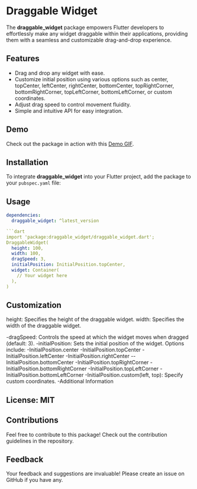 # Draggable Widget

The **draggable_widget** package empowers Flutter developers to effortlessly make any widget draggable within their applications, providing them with a seamless and customizable drag-and-drop experience.

## Features

- Drag and drop any widget with ease.
- Customize initial position using various options such as center, topCenter, leftCenter, rightCenter, bottomCenter, topRightCorner, bottomRightCorner, topLeftCorner, bottomLeftCorner, or custom coordinates.
- Adjust drag speed to control movement fluidity.
- Simple and intuitive API for easy integration.

## Demo

Check out the package in action with this [Demo GIF](link/to/video/on/YouTube).

## Installation

To integrate **draggable_widget** into your Flutter project, add the package to your `pubspec.yaml` file:

## Usage

```yaml
dependencies:
  draggable_widget: ^latest_version

```dart
import 'package:draggable_widget/draggable_widget.dart';
DraggableWidget(
  height: 100,
  width: 100,
  dragSpeed: 3,
  initialPosition: InitialPosition.topCenter,
  widget: Container(
    // Your widget here
  ),
)
```
## Customization
height: Specifies the height of the draggable widget.
width: Specifies the width of the draggable widget.

-dragSpeed: Controls the speed at which the widget moves when dragged (default: 3).
-initialPosition: Sets the initial position of the widget. Options include:
-InitialPosition.center
-InitialPosition.topCenter
-InitialPosition.leftCenter
-InitialPosition.rightCenter
--InitialPosition.bottomCenter
-InitialPosition.topRightCorner
-InitialPosition.bottomRightCorner
-InitialPosition.topLeftCorner
-InitialPosition.bottomLeftCorner
-InitialPosition.custom(left, top): Specify custom coordinates.
-Additional Information

## License: MIT

## Contributions
Feel free to contribute to this package! Check out the contribution guidelines in the repository.

## Feedback
Your feedback and suggestions are invaluable! Please create an issue on GitHub if you have any.
